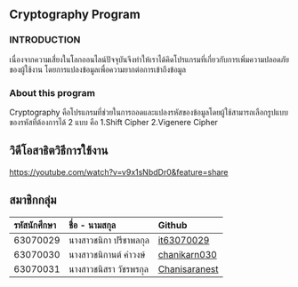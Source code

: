 ## Cryptography Program
### **INTRODUCTION**
  เนื่องจากความเสี่ยงในโลกออนไลน์ปัจจุบันจึงทำให้เราได้คิดโปรแกรมที่เกี่ยวกับการเพิ่มความปลอดภัยของผู้ใช้งาน โดยการแปลงข้อมูลเพื่อความยากต่อการเข้าถึงข้อมูล
### **About this program**
  Cryptography คือโปรแกรมที่ช่วยในการถอดและแปลงรหัสของข้อมูลโดยผู้ใช้สามารถเลือกรูปแบบของรหัสที่ต้องการได้ 2 แบบ คือ 1.Shift Cipher 2.Vigenere Cipher
## วิดีโอสาธิตวิธีการใช้งาน 
https://youtube.com/watch?v=v9x1sNbdDr0&feature=share

## สมาชิกกลุ่ม

| รหัสนักศึกษา| ชื่อ - นามสกุล |    Github    |
| :---         |     :---      |          :--- |
| 63070029   |นางสาวชนิกา ปรีชาพลกุล     |[it63070029](https://github.com/it63070029) |
| 63070030   |นางสาวชนิกานต์ คำวงษ์     | [chanikarn030](https://github.com/chanikarn030)|
| 63070031   |นางสาวชนิสรา วัชรพรกุล     |[Chanisaranest](https://github.com/Chanisaranest)|
